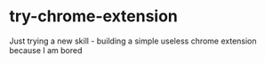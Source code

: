 # try-chrome-extension
Just trying a new skill - building a simple useless chrome extension because I am bored

